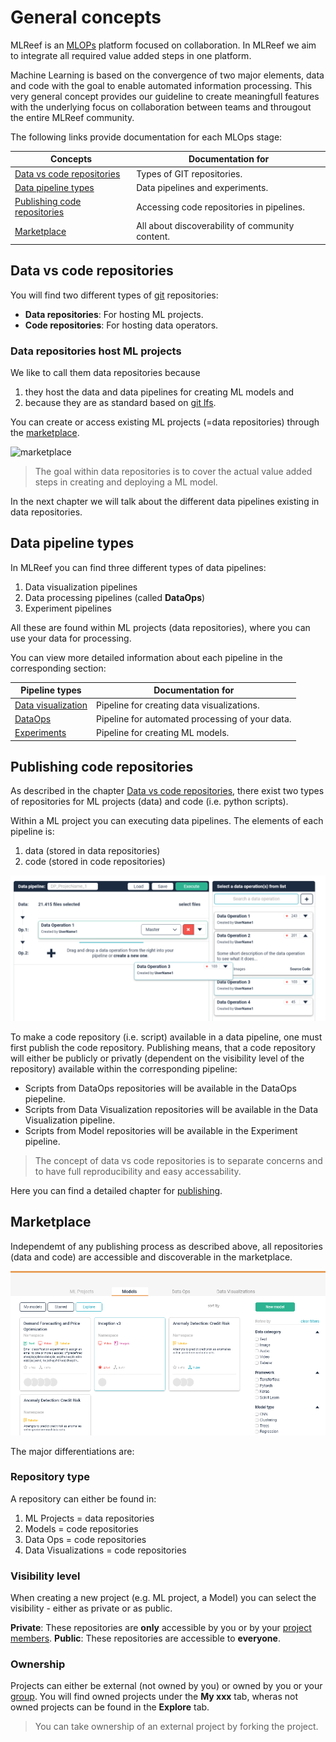 # General concepts

MLReef is an [MLOPs](0-mlops/0-README.md) platform focused on collaboration. In MLReef we aim to integrate all required value added steps in one platform. 

Machine Learning is based on the convergence of two major elements, data and code with the goal to enable automated information processing. This very general concept provides our guideline to create meaningfull features with the underlying focus on collaboration between teams and througout the entire MLReef community. 

The following links provide documentation for each MLOps stage: 

| Concepts  | Documentation for  |
|---|---|
| [Data vs code repositories](#repos)  | Types of GIT repositories. |
| [Data pipeline types](#pipelines)  | Data pipelines and experiments. |
| [Publishing code repositories](#publishing)  | Accessing code repositories in pipelines. |
| [Marketplace](#marketplace)  | All about discoverability of community content. |


## <a name="repos"></a> Data vs code repositories

You will find two different types of [git](2-new_to_git.md) repositories: 

* **Data repositories**: For hosting ML projects.
* **Code repositories**: For hosting data operators. 

### Data repositories host ML projects

We like to call them data repositories because

 1. they host the data and data pipelines for creating ML models and 
 2. because they are as standard based on [git lfs](1-git/0-README.md). 

You can create or access existing ML projects (=data repositories) through the [marketplace](#marketplace).

![marketplace](/marketplace.png)

>The goal within data repositories is to cover the actual value added steps in creating and deploying a ML model. 

In the next chapter we will talk about the different data pipelines existing in data repositories. 

## <a name="pipelines"></a> Data pipeline types

In MLReef you can find three different types of data pipelines: 
1. Data visualization pipelines
2. Data processing pipelines (called **DataOps**)
3. Experiment pipelines

All these are found within ML projects (data repositories), where you can use your data for processing. 

You can view more detailed information about each pipeline in the corresponding section: 

| Pipeline types  | Documentation for  |
|---|---|
| [Data visualization](../../1-data_pipelines/1-data_visualization/0-README.md)  | Pipeline for creating data visualizations. |
| [DataOps](../../1-data_pipelines/0-dataops/0-README.md)  | Pipeline for automated processing of your data. |
| [Experiments](../../2-experiments/0-README.md)  | Pipeline for creating ML models. |

## <a name="publishing"></a> Publishing code repositories

As described in the chapter [Data vs code repositories](#repos), there exist two types of repositories for ML projects (data) and code (i.e. python scripts). 

Within a ML project you can executing data pipelines. The elements of each pipeline is: 
1. data (stored in data repositories)
2. code (stored in code repositories)

![DataOps pipeline](dataops_pipeline.png)

To make a code repository (i.e. script) available in a data pipeline, one must first publish the code repository. Publishing means, that a code repository will either be publicly or privatly (dependent on the visibility level of the repository) available within the corresponding pipeline: 

* Scripts from DataOps repositories will be available in the DataOps piepeline.
* Scripts from Data Visualization repositories will be available in the Data Visualization pipeline.
* Scripts from Model repositories will be available in the Experiment pipeline.

> The concept of data vs code repositories is to separate concerns and to have full reproducibility and easy accessability.

Here you can find a detailed chapter for [publishing](5-publishing.md).

## <a name="marketplace"></a> Marketplace

Independemt of any publishing process as described above, all repositories (data and code) are accessible and discoverable in the marketplace. 

![Marketplace](explore_marketplace.png)

The major differentiations are: 

### Repository type 

A repository can either be found in: 

1. ML Projects = data repositories
2. Models = code repositories
3. Data Ops = code repositories
4. Data Visualizations = code repositories

### Visibility level

When creating a new project (e.g. ML project, a Model) you can select the visibility - either as private or as public. 

**Private**: These repositories are **only** accessible by you or by your [project members](../3-settings/1-users.md). 
**Public**: These repositories are accessible to **everyone**.

### Ownership 

Projects can either be external (not owned by you) or owned by you or your [group](../3-settings/2-groups.md). You will find owned projects under the **My xxx** tab, wheras not owned projects can be found in the **Explore** tab. 

> You can take ownership of an external project by forking the project.